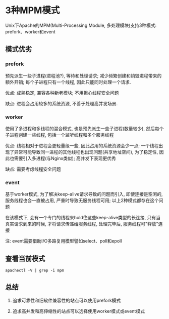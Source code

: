# 3种MPM模式

Unix下Apache的MPM(Multi-Processing Module, 多处理模块)支持3种模式: prefork、worker和event


## 模式优劣

### prefork

预先派生一些子进程(进程池?), 等待和处理请求; 减少频繁创建和销毁进程带来的额外开销; 每个子进程只有一个线程, 因此只能同时处理一个请求.

优点: 成熟稳定, 兼容各种新老模块; 不用担心线程安全问题

缺点: 进程会占用较多的系统资源, 不善于处理高并发场景.

### worker

使用了多进程和多线程的混合模式, 也是预先派生一些子进程(数量较少), 然后每个子进程创建一些线程, 包括一个监听线程和多个服务线程

优点: 线程相对于进程会更轻量级一些, 因此占用的系统资源会少一点; 一个线程出现了异常可能导致同一进程的其他线程也出现问题(共享地址空间), 为了稳定性, 因此也需要引入多进程(与Nginx类似); 高并发下表现更优秀

缺点: 需要考虑线程安全问题

### event

基于worker模式, 为了解决keep-alive请求导致的问题而引入, 即使连接是空闲的, 服务线程也会一直被占用, 严重时导致无服务线程可用; 以上2种模式都存在这个问题

在该模式下, 会有一个专门的线程来hold住这些keep-alive类型的长连接, 只有当真实请求到来的时候, 才将请求传递给服务线程, 处理完毕后, 服务线程可"释放"连接

注: event需要借助I/O多路复用模型譬如select、poll和epoll


## 查看当前模式

```
apachectl -V | grep -i mpm
```


## 总结

1. 追求可靠性和旧软件兼容性的站点可以使用prefork模式

2. 追求高并发和高伸缩性的站点可以选择使用worker模式或event模式
